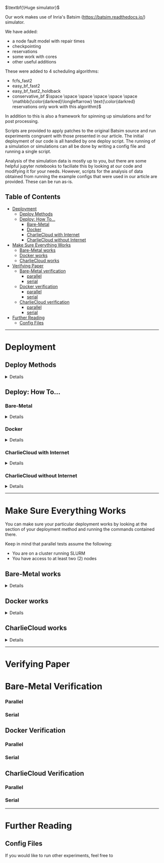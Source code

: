 <!-- Required extensions:  codehilite,markdown.extensions.tables,pymdownx.magiclink,pymdownx.betterem,pymdownx.tilde,pymdownx.emoji,pymdownx.tasklist,pymdownx.superfences,pymdownx.saneheaders -->




<!-- ----------------------------------------------------------------  Intro --------------------------------------------- -->
$\textbf{\Huge simulator}$ <br />

Our work makes use of Inria's Batsim (https://batsim.readthedocs.io/) simulator.

We have added:

- a node fault model with repair times
- checkpointing
- reservations
- some work with cores
- other useful additions

These were added to 4 scheduling algorithms:

- fcfs_fast2
- easy_bf_fast2
- easy_bf_fast2_holdback
- conservative_bf $\space \space \space \space \space \space \mathbb{\color{darkred}\longleftarrow} \text{\color{darkred} reservations only work with this algorithm}$

In addition to this is also a framework for spinning up simulations and for post processing.

Scripts are provided to apply patches to the original Batsim source and run experiments congruent with those presented in our article.  The initial deployment of our code is all handled by one deploy script.  The running of a simulation or simulations can all be done by writing a config file and running a single script.

Analysis of the simulation data is mostly up to you, but there are some helpful jupyter notebooks to faciliate this by looking at our code and modifying it for your needs.  However, scripts for the analysis of data obtained from running the example configs that were used in our article are provided.  These can be run as-is.


<!-- ----------------------------------------------------------------  Table of Contents --------------------------------------------- -->
## Table of Contents
- [Deployment](#deployment)
    - [Deploy Methods](#build_methods)
    - [Deploy: How To...](#deploy_how_to)
        - [Bare-Metal](#deploy_bare_metal)
        - [Docker](#deploy_docker)
        - [CharlieCloud with Internet](#deploy_charliecloud_with_internet)
        - [CharlieCloud without Internet](#deploy_charliecloud_without_internet)
- [Make Sure Everything Works](#run_tests_works)
    - [Bare-Metal works](#run_tests_works_bare_metal)
    - [Docker works](#run_tests_works_docker)
    - [CharlieCloud works](#run_tests_works_charliecloud)
- [Verifying Paper](#run_tests_verify)
    - [Bare-Metal verification](#run_tests_verify_bare_metal)
        - [parallel](#run_tests_verify_bare_metal_parallel)
        - [serial](#run_tests_verify_bare_metal_serial)
    - [Docker verification](#run_tests_verify_docker)
        - [parallel](#run_tests_verify_docker_parallel)
        - [serial](#run_tests_verify_docker_serial)
    - [CharlieCloud verification](#run_tests_verify_charliecloud)
        - [parallel](#run_tests_verify_charliecloud_parallel)
        - [serial](#run_tests_verify_charliecloud_serial)
- [Further Reading](#further_reading)
    - [Config Files](#config_files)


<!-- ----------------------------------------------------------------  Deployment --------------------------------------------- -->
***


<a name="deployment"></a>
# Deployment

<a name="build_methods"></a>
## Deploy Methods
<details>
There are 4 methods of building and deploying our batsim applications.

- bare-metal
    - will compile and install everything you need into a directory
- docker
    - will compile and install everything you need into a docker container
    - currently there is no option of parallelism with this method
- charliecloud with internet
    - charliecloud is a container technology that works when docker is not an option (think clusters without docker)
    - will compile and install everything you need into a directory
- charliecloud without internet
    - charliecloud is a container technology that works when docker is not an option (think clusters without docker)
    - meant to be run where you have internet
        - will compile and install everything you need and will be packaged into a directory to be copied to your setup without internet

</details>

<a name="deploy_how_to"></a> 
## Deploy: How To...

<a name="deploy_bare_metal"></a>
###  Bare-Metal

<details>

1. obtain the code
2. change directories
3. deploy
```
git clone https://github.com/HPCMASPA2023-GitHub/simulator.git
cd simulator/basefiles
./deploy.sh -f bare-metal --prefix $(dirname `pwd`)
```

</details>

<a name="deploy_docker"></a>
### Docker

<details>

1. obtain the code
2. change directories
3. deploy
```
git clone https://github.com/HPCMASPA2023-GitHub/simulator.git
cd simulator/basefiles
./deploy.sh -f docker
```

</details>

<a name="deploy_charliecloud_with_internet"></a> 
### CharlieCloud with Internet
<details>

1. obtain the code
2. change directories
3. deploy
```
git clone https://github.com/HPCMASPA2023-GitHub/simulator.git
cd simulator/basefiles
./deploy.sh -f charliecloud
```

</details>

<a name="deploy_charliecloud_without_internet"></a> 
### CharlieCloud without Internet

<details>

1. obtain the code
2. change directories
3. deploy package
4. change directories
5. scp folder
6. ssh to remote
7. change directories
8. unpackage
```
git clone https://github.com/HPCMASPA2023-GitHub/simulator.git
cd simulator/basefiles
./deploy.sh -f charliecloud --no-internet --package
cd ../../
scp -r ./batsim_packaged user@remote.org:/home/USER/
ssh user@remote.org
cd /home/USER/batsim_packaged
./deploy.sh -f charliecloud --no-internet --un-package
```

</details>




<!-- ----------------------------------------------------------------  Make Sure Everything Works --------------------------------------------- -->
***



<a name="run_tests_works"></a> 
# Make Sure Everything Works

You can make sure your particular deployment works by looking at the section of your deployment method
and running the commands contained there.

Keep in mind that parallel tests assume the following:

- You are on a cluster running SLURM
- You have access to at least two (2) nodes


<a name="run_tests_works_bare_metal"></a> 
## Bare-Metal works

<details>

1. change directories
2. edit basefiles/batsim_environment.sh
3. run test_serial script
4. view result
5. run test_parallel script
6. view result
```
cd /path/to/simulator/basefiles
edit ./batsim_environment.sh   # make sure you point prefix to /path/to/simulator (don't include basefiles in the path)
./tests/bare_metal/tests_serial.sh
```

You should see two SUCCESS messages

</details>

<a name="run_tests_works_docker"></a> 
## Docker works
<details>

1. create and run a container from your "simulator_compile" image
2. change directories (should already be in the correct directory)
3. edit basefiles/batsim_environment.sh 
4. run test_serial script
5. view result
6. exit docker

```
docker run -it --name sim_test simulator_compile:latest
inside docker> cd /home/sim/simulator/basefiles
inside docker> # edit ./batsim_environment.sh  # prefix should be /home/sim/simulator
inside docker> ./tests/docker/tests_serial.sh
inside docker> exit

```
You should see a SUCCESS message

</details>

<a name="run_tests_works_charliecloud"></a> 
## CharlieCloud works

<details>

1. change directories
2. edit basefiles/batsim_environment.sh
3. run test_serial script
4. view result
5. run test_parallel script
6. view result
```
cd /path/to/simulator/basefiles
edit ./batsim_environment.sh   # make sure you point prefix to /path/to/simulator (don't include basefiles in the path)
./tests/charliecloud/tests_serial.sh
./tests/charliecloud/tests_parallel.sh
```
You should see two SUCCESS messages

</details>


<!-- ----------------------------------------------------------------  Verifying Paper --------------------------------------------- -->
***


<a name="run_tests_verify"></a>
# Verifying Paper

<a name="run_tests_verify_bare_metal"></a>
# Bare-Metal Verification

<a name="run_tests_verify_bare_metal_parallel"></a>
### Parallel

<a name="run_tests_verify_bare_metal_serial"></a>
### Serial

<a name="run_tests_verify_docker"></a>
## Docker Verification

<a name="run_tests_verify_docker_parallel"></a>
### Parallel

<a name="run_tests_verify_docker_serial"></a>
### Serial


<a name="run_tests_verify_charliecloud"></a>
## CharlieCloud Verification

<a name="run_tests_verify_charliecloud_parallel"></a>
### Parallel

<a name="run_tests_verify_charliecloud_serial"></a>
### Serial



<!-- ------------------------------------------------------------   Further Reading ----------------------------------------------- -->
***


<a name="further_reading"></a>
# Further Reading

<a name="config_files"></a>
## Config Files

If you would like to run other experiments, feel free to 









